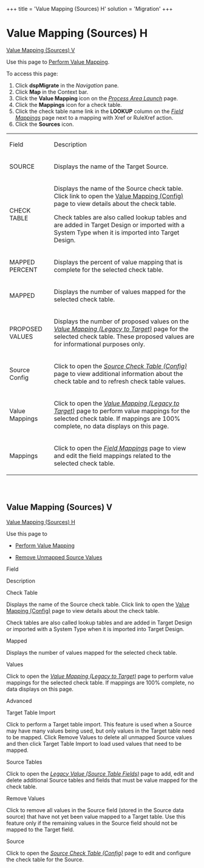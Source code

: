 +++
title = 'Value Mapping (Sources) H'
solution = 'Migration'
+++

# Value Mapping (Sources) H

[Value Mapping (Sources) V](#Value_Mapping_Sources_V)

<div class="use">

Use this page to [Perform Value
Mapping](../Use_Cases/Perform_Value_Mapping_Overview.htm).

</div>

To access this page:

1.  Click **dspMigrate** in the *Navigation* pane.
2.  Click **Map** in the Context bar.
3.  Click the **Value Mapping** icon on the *[Process Area
    Launch](Process_Area_Launch_map.htm)* page.
4.  Click the **Mappings** icon for a check table.
5.  Click the check table name link in the **LOOKUP** column on the
    *[Field Mappings](Field_Mappings_H.htm)* page next to a mapping with
    Xref or RuleXref action.
6.  Click the **Sources** icon.

<table>
<tbody>
<tr class="odd">
<td><p>Field</p></td>
<td><p>Description</p></td>
</tr>
<tr class="even">
<td><p>SOURCE</p></td>
<td><p>Displays the name of the Target Source.</p></td>
</tr>
<tr class="odd">
<td><p>CHECK TABLE</p></td>
<td><p>Displays the name of the Source check table. Click link to open the <span><a href="Value_Mapping_Config_H.htm">Value Mapping (Config)</a></span> page to view details about the check table.</p>
<p>Check tables are also called lookup tables and are added in Target Design or imported with a System Type when it is imported into Target Design.</p></td>
</tr>
<tr class="even">
<td><p>MAPPED PERCENT</p></td>
<td><p>Displays the percent of value mapping that is complete for the selected check table.</p></td>
</tr>
<tr class="odd">
<td><p>MAPPED</p></td>
<td><p>Displays the number of values mapped for the selected check table.</p></td>
</tr>
<tr class="even">
<td><p>PROPOSED VALUES</p></td>
<td><p>Displays the number of proposed values on the <em><a href="Value_Mapping_Legacy_to_Target_H.htm">Value Mapping (Legacy to Target)</a></em> page for the selected check table. These proposed values are for informational purposes only.</p></td>
</tr>
<tr class="odd">
<td><p>Source Config</p></td>
<td><p>Click to open the <em><a href="Source_Check_Table_Config_H.htm">Source Check Table (Config)</a></em> page to view additional information about the check table and to refresh check table values.</p></td>
</tr>
<tr class="even">
<td><p>Value Mappings</p></td>
<td><p>Click to open the <em><a href="Value_Mapping_Legacy_to_Target_H.htm">Value Mapping (Legacy to Target)</a></em> page to perform value mappings for the selected check table. If mappings are 100% complete, no data displays on this page.</p></td>
</tr>
<tr class="odd">
<td><p>Mappings</p></td>
<td><p>Click to open the <em><a href="Field_Mappings_H.htm">Field Mappings</a></em> page to view and edit the field mappings related to the selected check table.</p></td>
</tr>
</tbody>
</table>

###  

## <span id="Value_Mapping_Sources_V"></span>Value Mapping (Sources) V

[Value Mapping (Sources) H](Value_Mapping_Sources_H.htm)

<div class="use">

Use this page to

  - [Perform Value
    Mapping](../Use_Cases/Perform_Value_Mapping_Overview.htm)

  - [Remove Unmapped Source
    Values](../Use_Cases/Remove_Unmapped_Source_Values.htm)

</div>

Field

Description

Check Table

Displays the name of the Source check table. Click link to open the
<span>[Value Mapping (Config)](Value_Mapping_Config_H.htm)</span> page
to view details about the check table.

Check tables are also called lookup tables and are added in Target
Design or imported with a System Type when it is imported into Target
Design.

Mapped

Displays the number of values mapped for the selected check table.

Values

Click to open the *[Value Mapping (Legacy to
Target)](Value_Mapping_Legacy_to_Target_H.htm)* page to perform value
mappings for the selected check table. If mappings are 100% complete, no
data displays on this page.

Advanced

Target Table Import

Click to perform a Target table import. This feature is used when a
Source may have many values being used, but only values in the Target
table need to be mapped. Click Remove Values to delete all unmapped
Source values and then click Target Table Import to load used values
that need to be mapped.

Source Tables

Click to open the *[Legacy Value (Source Table
Fields)](Legacy_Value_Source_Table_Fields_H.htm)* page to add, edit and
delete additional Source tables and fields that must be value mapped for
the check table.

Remove Values

Click to remove all values in the Source field (stored in the Source
data source) that have not yet been value mapped to a Target table. Use
this feature only if the remaining values in the Source field should not
be mapped to the Target field.

Source

Click to open the *[Source Check Table
(Config)](Source_Check_Table_Config_H.htm)* page to edit and configure
the check table for the Source.
